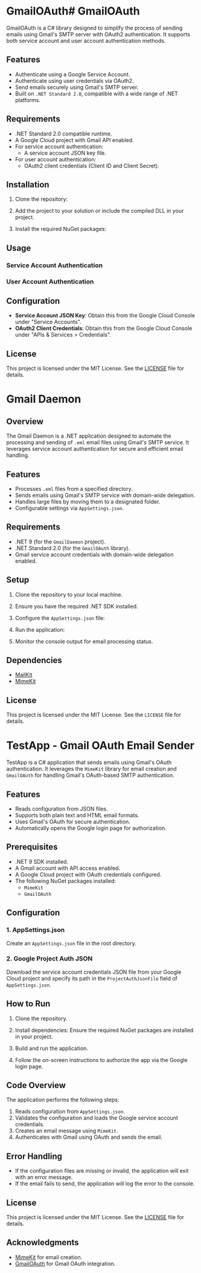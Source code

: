 # GmailOAuth# GmailOAuth

GmailOAuth is a C# library designed to simplify the process of sending emails using Gmail's SMTP server with OAuth2 authentication. It supports both service account and user account authentication methods.

## Features

- Authenticate using a Google Service Account.
- Authenticate using user credentials via OAuth2.
- Send emails securely using Gmail's SMTP server.
- Built on `.NET Standard 2.0`, compatible with a wide range of .NET platforms.

## Requirements

- .NET Standard 2.0 compatible runtime.
- A Google Cloud project with Gmail API enabled.
- For service account authentication:
  - A service account JSON key file.
- For user account authentication:
  - OAuth2 client credentials (Client ID and Client Secret).

## Installation

1. Clone the repository:
2. Add the project to your solution or include the compiled DLL in your project.

3. Install the required NuGet packages:
## Usage

### Service Account Authentication
### User Account Authentication
## Configuration

- **Service Account JSON Key**: Obtain this from the Google Cloud Console under "Service Accounts".
- **OAuth2 Client Credentials**: Obtain this from the Google Cloud Console under "APIs & Services > Credentials".

## License

This project is licensed under the MIT License. See the [LICENSE](LICENSE.txt) file for details.

# Gmail Daemon

## Overview
The Gmail Daemon is a .NET application designed to automate the processing and sending of `.eml` email files using Gmail's SMTP service. It leverages service account authentication for secure and efficient email handling.

## Features
- Processes `.eml` files from a specified directory.
- Sends emails using Gmail's SMTP service with domain-wide delegation.
- Handles large files by moving them to a designated folder.
- Configurable settings via `AppSettings.json`.

## Requirements
- .NET 9 (for the `GmailDaemon` project).
- .NET Standard 2.0 (for the `GmailOAuth` library).
- Gmail service account credentials with domain-wide delegation enabled.

## Setup
1. Clone the repository to your local machine.
2. Ensure you have the required .NET SDK installed.
3. Configure the `AppSettings.json` file:
   

2. Run the application:
   
3. Monitor the console output for email processing status.

## Dependencies
- [MailKit](https://github.com/jstedfast/MailKit)
- [MimeKit](https://github.com/jstedfast/MimeKit)

## License
This project is licensed under the MIT License. See the `LICENSE` file for details.

# TestApp - Gmail OAuth Email Sender

TestApp is a C# application that sends emails using Gmail's OAuth authentication. It leverages the `MimeKit` library for email creation and `GmailOAuth` for handling Gmail's OAuth-based SMTP authentication.

## Features
- Reads configuration from JSON files.
- Supports both plain text and HTML email formats.
- Uses Gmail's OAuth for secure authentication.
- Automatically opens the Google login page for authorization.

## Prerequisites
- .NET 9 SDK installed.
- A Gmail account with API access enabled.
- A Google Cloud project with OAuth credentials configured.
- The following NuGet packages installed:
  - `MimeKit`
  - `GmailOAuth`

## Configuration

### 1. AppSettings.json
Create an `AppSettings.json` file in the root directory.


### 2. Google Project Auth JSON
Download the service account credentials JSON file from your Google Cloud project and specify its path in the `ProjectAuthJsonFile` field of `AppSettings.json`.

## How to Run

1. Clone the repository.

2. Install dependencies:
   Ensure the required NuGet packages are installed in your project.

3. Build and run the application.

4. Follow the on-screen instructions to authorize the app via the Google login page.

## Code Overview

The application performs the following steps:
1. Reads configuration from `AppSettings.json`.
2. Validates the configuration and loads the Google service account credentials.
3. Creates an email message using `MimeKit`.
4. Authenticates with Gmail using OAuth and sends the email.

## Error Handling
- If the configuration files are missing or invalid, the application will exit with an error message.
- If the email fails to send, the application will log the error to the console.

## License
This project is licensed under the MIT License. See the [LICENSE](LICENSE.txt) file for details.

## Acknowledgments
- [MimeKit](https://github.com/jstedfast/MimeKit) for email creation.
- [GmailOAuth](https://github.com/your-gmail-oauth-library) for Gmail OAuth integration.
